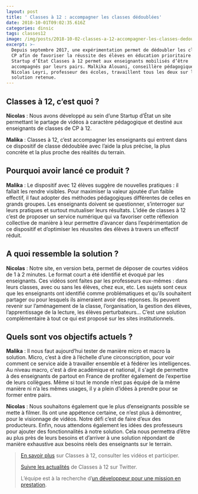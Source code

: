 ```yaml
---
layout: post
title: ' Classes à 12 : accompagner les classes dédoublées'
date: 2018-10-01T09:02:35.616Z
categories: dinsic
tags: classes12
image: /img/posts/2018-10-02-classes-a-12-accompagner-les-classes-dedoublees.jpg
excerpt: >-
  Depuis septembre 2017, une expérimentation permet de dédoubler les classes de
  CP afin de favoriser la réussite des élèves en éducation prioritaire. La
  Startup d’État Classes à 12 permet aux enseignants mobilisés d’être
  accompagnés par leurs pairs. Malkika Alouani, conseillère pédagogique, et
  Nicolas Leyri, professeur des écoles, travaillent tous les deux sur la
  solution retenue.
---
```

## Classes à 12, c’est quoi ?

**Nicolas** : Nous avons développé au sein d’une Startup d’État un site permettant le partage de vidéos à caractère pédagogique et destiné aux enseignants de classes de CP à 12.

**Malika** : Classes à 12, c’est accompagner les enseignants qui entrent dans ce dispositif de classe dédoublée avec l’aide la plus précise, la plus concrète et la plus proche des réalités du terrain.

## Pourquoi avoir lancé ce produit ?

**Malika** : Le dispositif avec 12 élèves suggère de nouvelles pratiques : il fallait les rendre visibles. Pour maximiser la valeur ajoutée d’un faible effectif, il faut adopter des méthodes pédagogiques différentes de celles en grands groupes. Les enseignants doivent se questionner, s’interroger sur leurs pratiques et surtout mutualiser leurs résultats. L’idée de classes à 12 c’est de proposer un service numérique qui va favoriser cette réflexion collective de manière à leur permettre d’avancer dans l’expérimentation de ce dispositif et d’optimiser les réussites des élèves à travers un effectif réduit.

## A quoi ressemble la solution ?

**Nicolas** : Notre site, en version beta, permet de déposer de courtes vidéos de 1 à 2 minutes. Le format court a été identifié et évoqué par les enseignants. Ces vidéos sont faites par les professeurs eux-mêmes : dans leurs classes, avec ou sans les élèves, chez eux, etc. Les sujets sont ceux que les enseignants ont identifié comme problématiques et qu’ils souhaitent partager ou pour lesquels ils aimeraient avoir des réponses. Ils peuvent revenir sur l’aménagement de la classe, l’organisation, la gestion des élèves, l’apprentissage de la lecture, les élèves perturbateurs… C’est une solution complémentaire à tout ce qui est proposé sur les sites institutionnels.

## Quels sont vos objectifs actuels ?

**Malika** : Il nous faut aujourd’hui tester de manière micro et macro la solution. Micro, c’est à dire à l’échelle d’une circonscription, pour voir comment ce service aide à travailler ensemble et à fédérer les intelligences. Au niveau macro, c'est à dire académique et national, il s'agit de permettre à des enseignants de partout en France de profiter également de l’expertise de leurs collègues. Même si tout le monde n’est pas équipé de la même manière ni n’a les mêmes usages, il y a plein d’idées à prendre pour se former entre pairs.

**Nicolas** : Nous souhaitons également que le plus d’enseignants possible se mette à filmer. Ils ont une appétence certaine, ce n’est plus à démontrer, pour le visionnage de vidéos. Notre défi c’est de faire d’eux des producteurs. Enfin, nous attendons également les idées des professeurs pour ajouter des fonctionnalités à notre solution. Cela nous permettra d’être au plus près de leurs besoins et d’arriver à une solution répondant de manière exhaustive aux besoins réels des enseignants sur le terrain.

> [En savoir plus](http://site-1436014-7519-8367.strikingly.com/) sur Classes à 12, consulter les vidéos et participer.
>
> [Suivre les actualités](https://twitter.com/startupC12) de Classes à 12 sur Twitter.
>
> L’équipe est à la recherche d’[un développeur pour une mission en prestation](https://beta.gouv.fr/recrutement/2018/08/29/classes12-dev.html).
